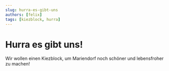 ```yaml
---
slug: hurra-es-gibt-uns
authors: [felix]
tags: [kiezblock, hurra]
---
```


# Hurra es gibt uns!

Wir wollen einen Kiezblock, um Mariendorf noch schöner und lebensfroher zu machen!